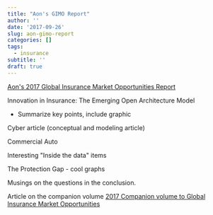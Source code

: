 ```yaml
---
title: "Aon's GIMO Report"
author: ''
date: '2017-09-26'
slug: aon-gimo-report
categories: []
tags:
  - insurance
subtitle: ''
draft: true
---
```


[Aon's 2017 Global Insurance Market Opportunities Report](http://thoughtleadership.aonbenfield.com/Documents/20170910-ab-analytics-gimo-2017.pdf)

Innovation in Insurance: The Emerging Open Architecture Model

- Summarize key points, include graphic 

Cyber article (conceptual and modeling article)

Commercial Auto

Interesting "Inside the data" items

The Protection Gap - cool graphs

Musings on the questions in the conclusion.

Article on the companion volume [2017 Companion volume to Global Insurance Market Opportunities](http://thoughtleadership.aonbenfield.com/Documents/20170910-ab-analytics-gimo-companion-volume.pdf)


